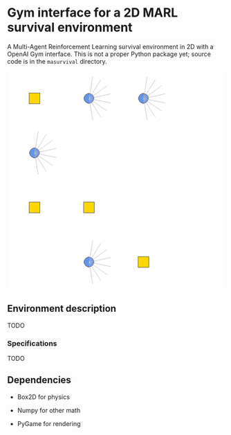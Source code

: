 # Gym interface for a 2D MARL survival environment

A Multi-Agent Reinforcement Learning survival environment in 2D with a OpenAI 
Gym interface. This is not a proper Python package yet; source code is in the 
`masurvival` directory.

![Random policy demo GIF](demo_gifs/random_policy.gif)

## Environment description

TODO

### Specifications

TODO

## Dependencies

- Box2D for physics

- Numpy for other math

- PyGame for rendering


